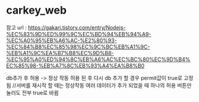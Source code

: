 ﻿# carkey_web

참고 url
: https://gakari.tistory.com/entry/Nodejs-%EC%83%9D%ED%99%9C%EC%BD%94%EB%94%A9-%EC%A0%95%EB%A6%AC-%E2%80%93-%EC%84%B8%EC%85%98%EC%9C%BC%EB%A1%9C-%EB%A1%9C%EA%B7%B8%EC%9D%B8-%EC%95%A0%ED%94%8C%EB%A6%AC%EC%BC%80%EC%9D%B4%EC%85%98-%EB%A7%8C%EB%93%A4%EA%B8%B0



db추가 후 허용 -> 정상 작동
허용 된 후 다시 db 추가 할 경우 permit값이 true로 고정됨 //서버를 재시작 할 때는 정상작동
여러 데이터가 추가 되었을 때 하나의 허용 버튼만 눌러도 전부 true로 바뀜
